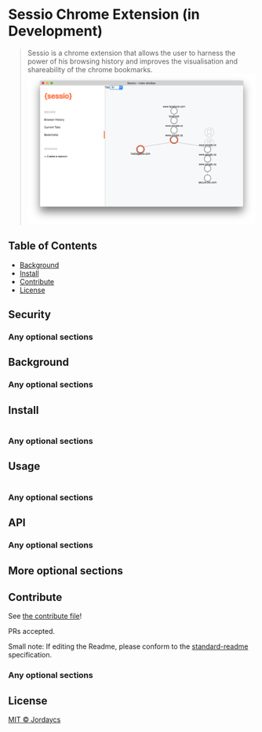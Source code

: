# Sessio Chrome Extension (in Development)
> Sessio is a chrome extension that allows the user to harness the power of his browsing history and improves the visualisation and shareability of the chrome bookmarks.
![alt text](./sessio.png)
## Table of Contents

- [Background](#background)
- [Install](#install)
- [Contribute](#contribute)
- [License](#license)

## Security

### Any optional sections

## Background

### Any optional sections

## Install


```

```

### Any optional sections

## Usage

```
```

### Any optional sections

## API

### Any optional sections

## More optional sections

## Contribute

See [the contribute file](contribute.md)!

PRs accepted.

Small note: If editing the Readme, please conform to the [standard-readme](https://github.com/RichardLitt/standard-readme) specification.

### Any optional sections

## License

[MIT © Jordaycs](../LICENSE)
